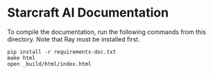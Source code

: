 # Starcraft AI Documentation
To compile the documentation, run the following commands from this directory. Note that Ray must be installed first.

```
pip install -r requirements-doc.txt
make html
open _build/html/index.html
```
